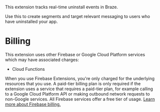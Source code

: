 This extension tracks real-time uninstall events in Braze.

Use this to create segments and target relevant messaging to users who have uninstalled your app.

<!-- We recommend keeping the following section to explain how billing for Firebase Extensions works -->

# Billing

This extension uses other Firebase or Google Cloud Platform services which may have associated charges:

<!-- List all products the extension interacts with -->

- Cloud Functions

When you use Firebase Extensions, you're only charged for the underlying resources that you use. A paid-tier billing plan is only required if the extension uses a service that requires a paid-tier plan, for example calling to a Google Cloud Platform API or making outbound network requests to non-Google services. All Firebase services offer a free tier of usage. [Learn more about Firebase billing.](https://firebase.google.com/pricing)
